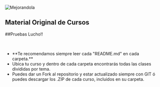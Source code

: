 ![Mejorandola](http://miguelnieva.com/img/mejorandola-grande.png)

## Material Original de Cursos
##Pruebas Lucho!!
<ul>
<br />
<br />
<li>**Te recomendamos siempre leer cada "README.md" en cada carpeta.**</li>

<li>Ubica tu curso y dentro de cada carpeta encontrarás todas las clases divididas por tema.</li>

<li>Puedes dar un Fork al repositorio y estar actualizado siempre con GIT ó puedes descargar los .ZIP de cada curso, incluidos
en su carpeta.</li>

<ol>
